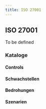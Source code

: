 ```yaml
---
title: ISO 27001
---
```


## ISO 27001

To be defined

### Kataloge

#### Controls

#### Schwachstellen

#### Bedrohungen

#### Szenarien
